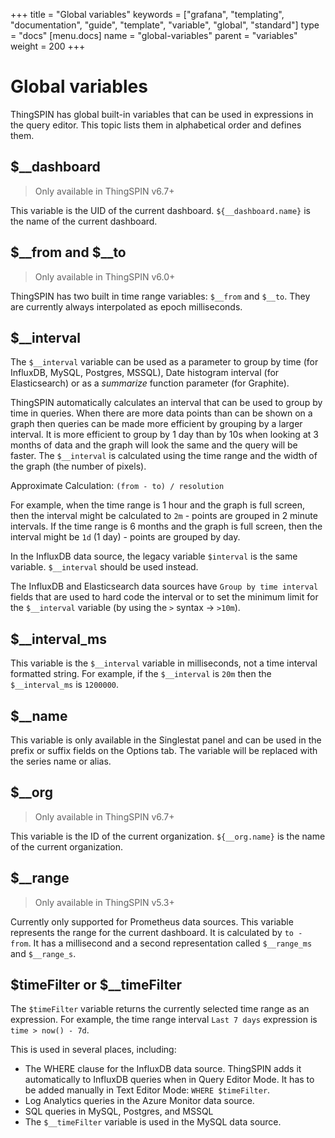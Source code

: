 +++
title = "Global variables"
keywords = ["grafana", "templating", "documentation", "guide", "template", "variable", "global", "standard"]
type = "docs"
[menu.docs]
name = "global-variables"
parent = "variables"
weight = 200
+++

# Global variables

ThingSPIN has global built-in variables that can be used in expressions in the query editor. This topic lists them in alphabetical order and defines them.

## $__dashboard
> Only available in ThingSPIN v6.7+

This variable is the UID of the current dashboard.
`${__dashboard.name}` is the name of the current dashboard.

## $__from and $__to

> Only available in ThingSPIN v6.0+

ThingSPIN has two built in time range variables: `$__from` and `$__to`. They are currently always interpolated as epoch milliseconds. 

## $__interval

The `$__interval` variable can be used as a parameter to group by time (for InfluxDB, MySQL, Postgres, MSSQL), Date histogram interval (for Elasticsearch) or as a *summarize* function parameter (for Graphite).

ThingSPIN automatically calculates an interval that can be used to group by time in queries. When there are more data points than can be shown on a graph then queries can be made more efficient by grouping by a larger interval. It is more efficient to group by 1 day than by 10s when looking at 3 months of data and the graph will look the same and the query will be faster. The `$__interval` is calculated using the time range and the width of the graph (the number of pixels).

Approximate Calculation: `(from - to) / resolution`

For example, when the time range is 1 hour and the graph is full screen, then the interval might be calculated to `2m` - points are grouped in 2 minute intervals. If the time range is 6 months and the graph is full screen, then the interval might be `1d` (1 day) - points are grouped by day.

In the InfluxDB data source, the legacy variable `$interval` is the same variable. `$__interval` should be used instead.

The InfluxDB and Elasticsearch data sources have `Group by time interval` fields that are used to hard code the interval or to set the minimum limit for the `$__interval` variable (by using the `>` syntax -> `>10m`).

## $__interval_ms

This variable is the `$__interval` variable in milliseconds, not a time interval formatted string. For example, if the `$__interval` is `20m` then the `$__interval_ms` is `1200000`.

## $__name

This variable is only available in the Singlestat panel and can be used in the prefix or suffix fields on the Options tab. The variable will be replaced with the series name or alias.

## $__org
> Only available in ThingSPIN v6.7+

This variable is the ID of the current organization.
`${__org.name}` is the name of the current organization.

## $__range

> Only available in ThingSPIN v5.3+

Currently only supported for Prometheus data sources. This variable represents the range for the current dashboard. It is calculated by `to - from`. It has a millisecond and a second representation called `$__range_ms` and `$__range_s`.

## $timeFilter or $__timeFilter

The `$timeFilter` variable returns the currently selected time range as an expression. For example, the time range interval `Last 7 days` expression is `time > now() - 7d`.

This is used in several places, including:
* The WHERE clause for the InfluxDB data source. ThingSPIN adds it automatically to InfluxDB queries when in Query Editor Mode. It has to be added manually in Text Editor Mode: `WHERE $timeFilter`.
* Log Analytics queries in the Azure Monitor data source.
* SQL queries in MySQL, Postgres, and MSSQL
* The `$__timeFilter` variable is used in the MySQL data source.
